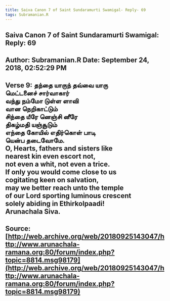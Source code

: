 ```yaml
--- 
title: Saiva Canon 7 of Saint Sundaramurti Swamigal- Reply- 69   
tags: Subramanian.R  
---  
```

##  Saiva Canon 7 of Saint Sundaramurti Swamigal: Reply: 69  
Author: Subramanian.R       Date: September 24, 2018, 02:52:29 PM  
---  
Verse 9: தந்தை யாருந் தவ்வை யாரு   
 மெட்டனைச் சார்வாகார்   
வந்து நம்மோ டுள்ள ளாவி   
 வான நெறிகாட்டும்   
சிந்தை யீரே னெஞ்சி னீரே   
 திகழ்மதி யஞ்சூடும்   
எந்தை கோயில் எதிர்கொள் பாடி   
 யென்ப தடைவோமே.   
O, Hearts, fathers and sisters like   
nearest kin even escort not,   
not even a whit, not even a trice.   
If only you would come close to us   
cogitating keen on salvation,   
may we better reach unto the temple   
of our Lord sporting luminous crescent   
solely abiding in Ethirkolpaadi!   
Arunachala Siva.
 ---  
Source:[http://web.archive.org/web/20180925143047/http://www.arunachala-ramana.org:80/forum/index.php?topic=8814.msg98179](http://web.archive.org/web/20180925143047/http://www.arunachala-ramana.org:80/forum/index.php?topic=8814.msg98179)   
---  

